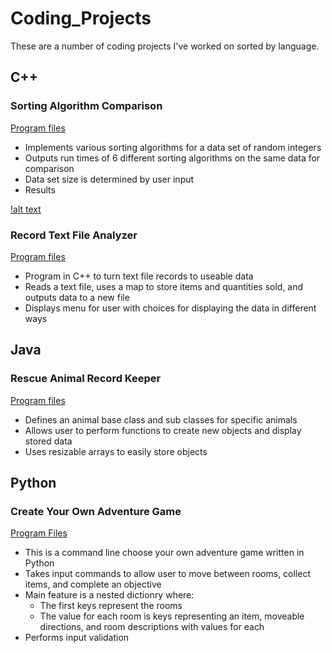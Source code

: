 # Coding_Projects
These are a number of coding projects I've worked on sorted by language.

## C++

### Sorting Algorithm Comparison

[Program files](/Sorting_Algorithm_Comparison/)

* Implements various sorting algorithms for a data set of random integers
* Outputs run times of 6 different sorting algorithms on the same data for comparison
* Data set size is determined by user input
* Results

[!alt text](Sort_alg_comp_graph.png)

### Record Text File Analyzer

[Program files](/Record_Text_File_Analyzer/)

* Program in C++ to turn text file records to useable data
* Reads a text file, uses a map to store items and quantities sold, and outputs data to a new file
* Displays menu for user with choices for displaying the data in different ways

## Java

### Rescue Animal Record Keeper

[Program files](/Rescue_Animal_Record_Keeper/)

* Defines an animal base class and sub classes for specific animals
* Allows user to perform functions to create new objects and display stored data
* Uses resizable arrays to easily store objects

## Python

### Create Your Own Adventure Game

[Program Files](/Create_Your_Own_Adventure_Game/)

* This is a command line choose your own adventure game written in Python
* Takes input commands to allow user to move between rooms, collect items, and complete an objective
* Main feature is a nested dictionry where:
  * The first keys represent the rooms
  * The value for each room is keys representing an item, moveable directions, and room descriptions with values for each
* Performs input validation

